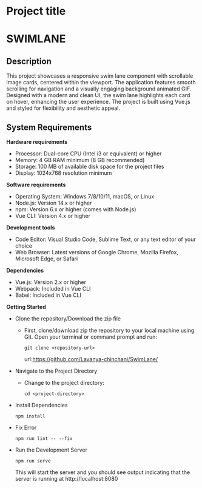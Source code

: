 # Project title 
# SWIMLANE

## Description
This project showcases a responsive swim lane component with scrollable image cards, centered within the viewport. The application features smooth scrolling for navigation and a visually engaging background animated GIF. Designed with a modern and clean UI, the swim lane highlights each card on hover, enhancing the user experience. The project is built using Vue.js and styled for flexibility and aesthetic appeal.

## System Requirements

**Hardware requirements**

* Processor: Dual-core CPU (Intel i3 or equivalent) or higher
* Memory: 4 GB RAM minimum (8 GB recommended)
* Storage: 100 MB of available disk space for the project files
* Display: 1024x768 resolution minimum

**Software requirements**
* Operating System: Windows 7/8/10/11, macOS, or Linux
* Node.js: Version 14.x or higher
* npm: Version 6.x or higher (comes with Node.js)
* Vue CLI: Version 4.x or higher

**Development tools**
* Code Editor: Visual Studio Code, Sublime Text, or any text editor of your choice
* Web Browser: Latest versions of Google Chrome, Mozilla Firefox, Microsoft Edge, or Safari

**Dependencies**
* Vue.js: Version 2.x or higher
* Webpack: Included in Vue CLI
* Babel: Included in Vue CLI

**Getting Started**

* Clone the repository/Download the zip file
  
   * First, clone/download zip the repository to your local machine using Git. Open your terminal or command prompt and run:
     ```
     git clone <repository-url>
     ```
     url:https://github.com/Lavanya-chinchani/SwimLane/
     
* Navigate to the Project Directory
  
  * Change to the project directory:
    ```
    cd <project-directory>
    ```
* Install Dependencies
     ```
     npm install
     ```
* Fix Error
    ```
    npm run lint -- --fix
    ```
* Run the Development Server
  ```
  npm run serve
  ```
  This will start the server and you should see output indicating that the server is running at http://localhost:8080


